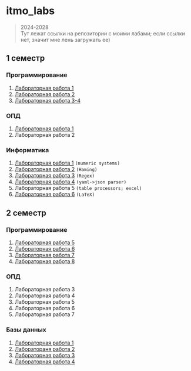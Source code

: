 # itmo_labs
> 2024-2028 \
> Тут лежат ссылки на репозитории с моими лабами; если ссылки нет, значит мне лень загружать ее)

## 1 семестр 

### Программирование
1. [Лабораторная работа 1](https://github.com/xtern0o/prog_lab1)
2. [Лабораторная работа 2](https://github.com/xtern0o/prog_lab2)
3. [Лабораторная работа 3-4](https://github.com/xtern0o/prog_lab3-4)

### ОПД
1. [Лабораторная работа 1](https://github.com/xtern0o/opd-lab1)
2. Лабораторная работа 2 

### Информатика
1. [Лабораторная работа 1](https://github.com/xtern0o/inf_labs/tree/main/lab1) `(numeric systems)`
2. [Лабораторная работа 2](https://github.com/xtern0o/inf_labs/tree/main/lab2) `(Haming)`
3. [Лабораторная работа 3](https://github.com/xtern0o/inf_labs/tree/main/lab3) `(Regex)`
4. [Лабораторная работа 4](https://github.com/xtern0o/inf_labs/tree/main/lab4) `(yaml->json parser)`
5. Лабораторная работа 5 `(table processors; excel)`
6. [Лабораторная работа 6](https://github.com/xtern0o/inf_labs/tree/main/lab6) `(LaTeX)`

## 2 семестр

### Программирование
1. [Лабораторная работа 5](https://github.com/xtern0o/prog_lab5)
2. [Лабораторная работа 6](https://github.com/xtern0o/prog_lab6)
3. [Лабораторная работа 7](https://github.com/xtern0o/prog_lab7)
4. [Лабораторная работа 8](https://github.com/xtern0o/prog_lab8)

### ОПД
1. Лабораторная работа 3
2. Лабораторная работа 4
3. Лабораторная работа 5
4. Лабораторная работа 6
5. Лабораторная работа 7

### Базы данных
1. [Лабораторная работа 1](https://github.com/xtern0o/db_labs/tree/main/db_lab1)
2. [Лаборатораня работа 2](https://github.com/xtern0o/db_labs/tree/main/db_lab2)
3. [Лабораторная работа 3](https://github.com/xtern0o/db_labs/tree/main/db_lab3)
4. [Лабораторная работа 4](https://github.com/xtern0o/db_labs/tree/main/db_lab4)

